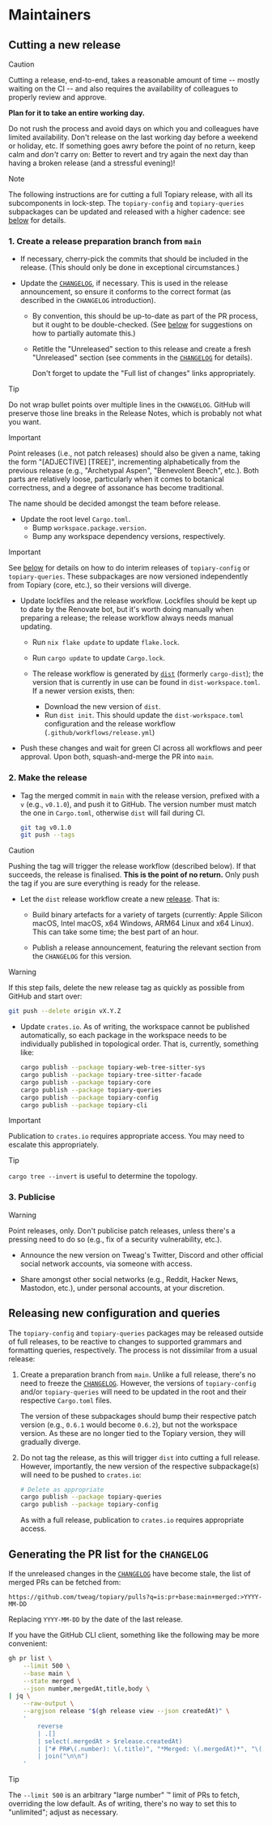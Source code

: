 # Maintainers

## Cutting a new release

> [!CAUTION]
> Cutting a release, end-to-end, takes a reasonable amount of time --
> mostly waiting on the CI -- and also requires the availability of
> colleagues to properly review and approve.
>
> **Plan for it to take an entire working day.**
>
> Do not rush the process and avoid days on which you and colleagues
> have limited availability. Don't release on the last working day
> before a weekend or holiday, etc. If something goes awry before the
> point of no return, keep calm and _don't_ carry on: Better to revert
> and try again the next day than having a broken release (and a
> stressful evening)!

> [!NOTE]
> The following instructions are for cutting a full Topiary release,
> with all its subcomponents in lock-step. The `topiary-config` and
> `topiary-queries` subpackages can be updated and released with a
> higher cadence: see [below](#releasing-new-configuration-and-queries)
> for details.

### 1. Create a release preparation branch from `main`

- If necessary, cherry-pick the commits that should be included in the
  release. (This should only be done in exceptional circumstances.)

- Update the [`CHANGELOG`], if necessary. This is used in the release
  announcement, so ensure it conforms to the correct format (as
  described in the `CHANGELOG` introduction).

  - By convention, this should be up-to-date as part of the PR process,
    but it ought to be double-checked. (See [below][changelog-refresh]
    for suggestions on how to partially automate this.)

  - Retitle the "Unreleased" section to this release and create a fresh
    "Unreleased" section (see comments in the [`CHANGELOG`] for
    details).

    Don't forget to update the "Full list of changes" links
    appropriately.

> [!TIP]
> Do not wrap bullet points over multiple lines in the `CHANGELOG`.
> GitHub will preserve those line breaks in the Release Notes, which is
> probably not what you want.

> [!IMPORTANT]
> Point releases (i.e., not patch releases) should also be given a name,
> taking the form "[ADJECTIVE] [TREE]", incrementing alphabetically from
> the previous release (e.g., "Archetypal Aspen", "Benevolent Beech",
> etc.). Both parts are relatively loose, particularly when it comes to
> botanical correctness, and a degree of assonance has become
> traditional.
>
> The name should be decided amongst the team before release.

- Update the root level `Cargo.toml`.
  - Bump `workspace.package.version`.
  - Bump any workspace dependency versions, respectively.

> [!IMPORTANT]
> See [below](#releasing-new-configuration-and-queries) for details on
> how to do interim releases of `topiary-config` or `topiary-queries`.
> These subpackages are now versioned independently from Topiary (core,
> etc.), so their versions will diverge.

- Update lockfiles and the release workflow. Lockfiles should be kept up
  to date by the Renovate bot, but it's worth doing manually when
  preparing a release; the release workflow always needs manual
  updating.

  - Run `nix flake update` to update `flake.lock`.

  - Run `cargo update` to update `Cargo.lock`.

  - The release workflow is generated by [`dist`] (formerly
    `cargo-dist`); the version that is currently in use can be found
    in `dist-workspace.toml`. If a newer version exists, then:

    - Download the new version of `dist`.
    - Run `dist init`. This should update the `dist-workspace.toml`
      configuration and the release workflow (`.github/workflows/release.yml`)

- Push these changes and wait for green CI across all workflows and peer
  approval. Upon both, squash-and-merge the PR into `main`.

### 2. Make the release

- Tag the merged commit in `main` with the release version, prefixed
  with a `v` (e.g., `v0.1.0`), and push it to GitHub. The version number
  must match the one in `Cargo.toml`, otherwise `dist` will fail during
  CI.

  ```bash
  git tag v0.1.0
  git push --tags
  ```

> [!CAUTION]
> Pushing the tag will trigger the release workflow (described below).
> If that succeeds, the release is finalised. **This is the point of no
> return.** Only push the tag if you are sure everything is ready for
> the release.

- Let the `dist` release workflow create a new [release]. That is:

  - Build binary artefacts for a variety of targets (currently: Apple
    Silicon macOS, Intel macOS, x64 Windows, ARM64 Linux and x64 Linux).
    This can take some time; the best part of an hour.

  - Publish a release announcement, featuring the relevant section from
    the `CHANGELOG` for this version.

> [!WARNING]
> If this step fails, delete the new release tag as quickly as possible
> from GitHub and start over:
>
> ```bash
> git push --delete origin vX.Y.Z
> ```

- Update `crates.io`. As of writing, the workspace cannot be published
  automatically, so each package in the workspace needs to be
  individually published in topological order. That is, currently,
  something like:

  ```bash
  cargo publish --package topiary-web-tree-sitter-sys
  cargo publish --package topiary-tree-sitter-facade
  cargo publish --package topiary-core
  cargo publish --package topiary-queries
  cargo publish --package topiary-config
  cargo publish --package topiary-cli
  ```

> [!IMPORTANT]
> Publication to `crates.io` requires appropriate access. You may need
> to escalate this appropriately.

> [!TIP]
> `cargo tree --invert` is useful to determine the topology.

### 3. Publicise

> [!WARNING]
> Point releases, only. Don't publicise patch releases, unless there's a
> pressing need to do so (e.g., fix of a security vulnerability, etc.).

- Announce the new version on Tweag's Twitter, Discord and other
  official social network accounts, via someone with access.

- Share amongst other social networks (e.g., Reddit, Hacker News,
  Mastodon, etc.), under personal accounts, at your discretion.

## Releasing new configuration and queries

The `topiary-config` and `topiary-queries` packages may be released
outside of full releases, to be reactive to changes to supported
grammars and formatting queries, respectively. The process is not
dissimilar from a usual release:

1. Create a preparation branch from `main`. Unlike a full release,
   there's no need to freeze the [`CHANGELOG`]. However, the versions of
   `topiary-config` and/or `topiary-queries` will need to be updated in
   the root and their respective `Cargo.toml` files.

   The version of these subpackages should bump their respective patch
   version (e.g., `0.6.1` would become `0.6.2`), but not the workspace
   version. As these are no longer tied to the Topiary version, they
   will gradually diverge.

2. Do not tag the release, as this will trigger `dist` into cutting a
   full release. However, importantly, the new version of the respective
   subpackage(s) will need to be pushed to `crates.io`:

   ```bash
   # Delete as appropriate
   cargo publish --package topiary-queries
   cargo publish --package topiary-config
   ```

   As with a full release, publication to `crates.io` requires
   appropriate access.

## Generating the PR list for the `CHANGELOG`

If the unreleased changes in the [`CHANGELOG`] have become stale, the
list of merged PRs can be fetched from:

    https://github.com/tweag/topiary/pulls?q=is:pr+base:main+merged:>YYYY-MM-DD

Replacing `YYYY-MM-DD` by the date of the last release.

If you have the GitHub CLI client, something like the following may be
more convenient:

```bash
gh pr list \
    --limit 500 \
    --base main \
    --state merged \
    --json number,mergedAt,title,body \
| jq \
    --raw-output \
    --argjson release "$(gh release view --json createdAt)" \
    '
        reverse
        | .[]
        | select(.mergedAt > $release.createdAt)
        | ["# PR#\(.number): \(.title)", "*Merged: \(.mergedAt)*", "\(.body)\n"]
        | join("\n\n")
    '
```

> [!TIP]
> The `--limit 500` is an arbitrary "large number" :tm: limit of PRs to
> fetch, overriding the low default. As of writing, there's no way to
> set this to "unlimited"; adjust as necessary.

<!-- Links -->
[`CHANGELOG`]: /CHANGELOG.md
[`dist`]: https://opensource.axo.dev/cargo-dist/
[changelog-refresh]: #generating-the-pr-list-for-the-changelog
[release]: https://github.com/tweag/topiary/releases
